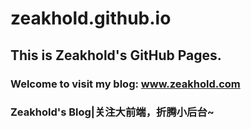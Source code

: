 # zeakhold.github.io
## This is Zeakhold's GitHub Pages.
### Welcome to visit my blog: www.zeakhold.com
### Zeakhold's Blog|关注大前端，折腾小后台~
<br>

